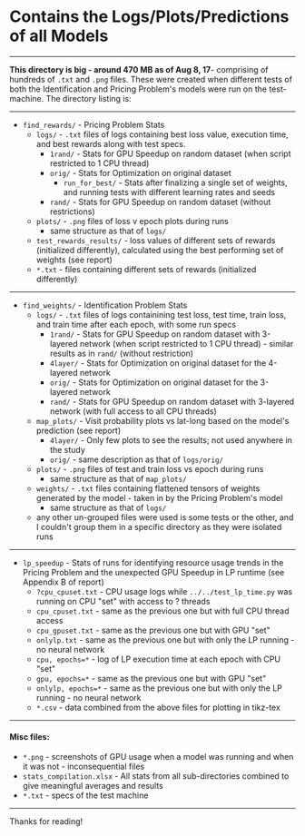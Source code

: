 # Contains the Logs/Plots/Predictions of all Models
---
**This directory is big - around 470 MB as of Aug 8, 17**- comprising of hundreds of `.txt` and `.png` files. These were created when different tests of both the Identification and Pricing Problem's models were run on the test-machine. The directory listing is:

---
* `find_rewards/` - Pricing Problem Stats
    * `logs/` - `.txt` files of logs containing best loss value, execution time, and best rewards along with test specs.
        * `1rand/` - Stats for GPU Speedup on random dataset (when script restricted to 1 CPU thread)
        * `orig/` - Stats for Optimization on original dataset
            * `run_for_best/` - Stats after finalizing a single set of weights, and running tests with different learning rates and seeds
        * `rand/` - Stats for GPU Speedup on random dataset (without restrictions)
    * `plots/` - `.png` files of loss v epoch plots during runs
        * same structure as that of `logs/`
    * `test_rewards_results/` - loss values of different sets of rewards (initialized differently), calculated using the best performing set of weights (see report)
    * `*.txt` - files containing different sets of rewards (initialized differently)
---
* `find_weights/` - Identification Problem Stats
    * `logs/` - `.txt` files of logs containining test loss, test time, train loss, and train time after each epoch, with some run specs
        * `1rand/` - Stats for GPU Speedup on random dataset with 3-layered network (when script restricted to 1 CPU thread) - similar results as in `rand/` (without restriction)
        * `4layer/` - Stats for Optimization on original dataset for the 4-layered network
        * `orig/` - Stats for Optimization on original dataset for the 3-layered network
        * `rand/` - Stats for GPU Speedup on random dataset with 3-layered network (with full access to all CPU threads)
    * `map_plots/` - Visit probability plots vs lat-long based on the model's prediction (see report)
        * `4layer/` - Only few plots to see the results; not used anywhere in the study
        * `orig/` - same description as that of `logs/orig/`
    * `plots/` - `.png` files of test and train loss vs epoch during runs
        * same structure as that of `map_plots/`
    * `weights/` - `.txt` files containing flattened tensors of weights generated by the model - taken in by the Pricing Problem's model
        * same structure as that of `logs/`
    * any other un-grouped files were used is some tests or the other, and I couldn't group them in a specific directory as they were isolated runs
---
* `lp_speedup` - Stats of runs for identifying resource usage trends in the Pricing Problem and the unexpected GPU Speedup in LP runtime (see Appendix B of report)
    * `?cpu_cpuset.txt` - CPU usage logs while `../../test_lp_time.py` was running on CPU "set" with access to ? threads
    * `cpu_cpuset.txt` - same as the previous one but with full CPU thread access
    * `cpu_gpuset.txt` - same as the previous one but with GPU "set"
    * `onlylp.txt` - same as the previous one but with only the LP running - no neural network
    * `cpu, epochs=*` - log of LP execution time at each epoch with CPU "set"
    * `gpu, epochs=*` - same as the previous one but with GPU "set"
    * `onlylp, epochs=*` - same as the previous one but with only the LP running - no neural network
    * `*.csv` - data combined from the above files for plotting in tikz-tex
---
#### Misc files:
* `*.png` - screenshots of GPU usage when a model was running and when it was not - inconsequential files
* `stats_compilation.xlsx` - All stats from all sub-directories combined to give meaningful averages and results
* `*.txt` - specs of the test machine
---
Thanks for reading!